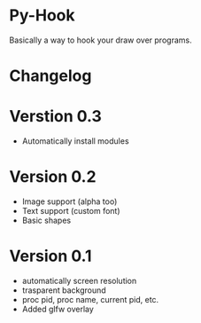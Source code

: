 # Py-Hook
Basically a way to hook your draw over programs.

# Changelog

# Verstion 0.3
* Automatically install modules

# Version 0.2
* Image support (alpha too) 
* Text support (custom font)
* Basic shapes

# Version 0.1
* automatically screen resolution
* trasparent background
* proc pid, proc name, current pid, etc.
* Added glfw overlay
